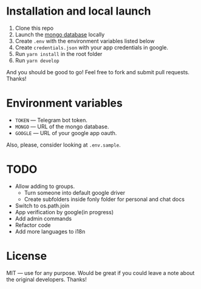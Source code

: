 # Installation and local launch

1. Clone this repo
2. Launch the [mongo database](https://www.mongodb.com/) locally
3. Create `.env` with the environment variables listed below
4. Create `credentials.json` with your app credentials in google.
5. Run `yarn install` in the root folder
6. Run `yarn develop`

And you should be good to go! Feel free to fork and submit pull requests. Thanks!

# Environment variables

-   `TOKEN` — Telegram bot token.
-   `MONGO` — URL of the mongo database.
-   `GOOGLE` — URL of your google app oauth.

Also, please, consider looking at `.env.sample`.

# TODO

-   Allow adding to groups.
    -   Turn someone into default google driver
    -   Create subfolders inside fonly folder for personal and chat docs
-   Switch to os.path.join
-   App verification by google(in progress)
-   Add admin commands
-   Refactor code
-   Add more languages to i18n

# License

MIT — use for any purpose. Would be great if you could leave a note about the original developers. Thanks!
